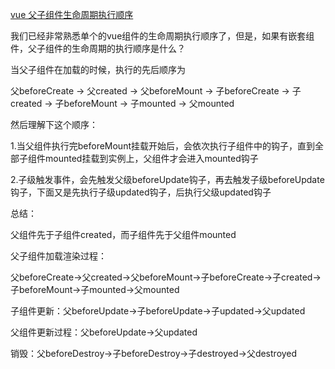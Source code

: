 [vue 父子组件生命周期执行顺序](https://blog.csdn.net/qyl_0316/article/details/107505447)

我们已经非常熟悉单个的vue组件的生命周期执行顺序了，但是，如果有嵌套组件，父子组件的生命周期的执行顺序是什么？

当父子组件在加载的时候，执行的先后顺序为

父beforeCreate -> 父created -> 父beforeMount -> 子beforeCreate -> 子created -> 子beforeMount -> 子mounted -> 父mounted

然后理解下这个顺序：

1.当父组件执行完beforeMount挂载开始后，会依次执行子组件中的钩子，直到全部子组件mounted挂载到实例上，父组件才会进入mounted钩子

2.子级触发事件，会先触发父级beforeUpdate钩子，再去触发子级beforeUpdate钩子，下面又是先执行子级updated钩子，后执行父级updated钩子

总结：

父组件先于子组件created，而子组件先于父组件mounted

父子组件加载渲染过程：

父beforeCreate->父created->父beforeMount->子beforeCreate->子created->子beforeMount->子mounted->父mounted

子组件更新：父beforeUpdate->子beforeUpdate->子updated->父updated

父组件更新过程：父beforeUpdate->父updated

销毁：父beforeDestroy->子beforeDestroy->子destroyed->父destroyed
